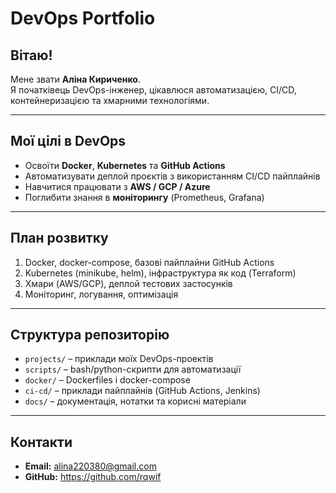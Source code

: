 # DevOps Portfolio

## Вітаю!
Мене звати **Аліна Кириченко**.  
Я початківець DevOps-інженер, цікавлюся автоматизацією, CI/CD, контейнеризацією та хмарними технологіями.

---

## Мої цілі в DevOps
- Освоїти **Docker**, **Kubernetes** та **GitHub Actions**
- Автоматизувати деплой проєктів з використанням CI/CD пайплайнів
- Навчитися працювати з **AWS / GCP / Azure**
- Поглибити знання в **моніторингу** (Prometheus, Grafana)

---

## План розвитку
1. Docker, docker-compose, базові пайплайни GitHub Actions
2. Kubernetes (minikube, helm), інфраструктура як код (Terraform)
3. Хмари (AWS/GCP), деплой тестових застосунків
4. Моніторинг, логування, оптимізація

---

## Структура репозиторію
- `projects/` – приклади моїх DevOps-проектів  
- `scripts/` – bash/python-скрипти для автоматизації  
- `docker/` – Dockerfiles і docker-compose  
- `ci-cd/` – приклади пайплайнів (GitHub Actions, Jenkins)  
- `docs/` – документація, нотатки та корисні матеріали  

---

## Контакти
- **Email:** alina220380@gmail.com   
- **GitHub:** https://github.com/rqwif

